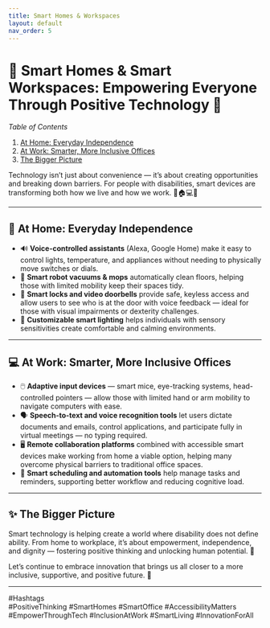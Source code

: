 ```yaml
---
title: Smart Homes & Workspaces
layout: default
nav_order: 5
---
```


# 🌟 Smart Homes & Smart Workspaces: Empowering Everyone Through Positive Technology 🌟

*Table of Contents*
1. [At Home: Everyday Independence](#at-home-everyday-independence)
2. [At Work: Smarter, More Inclusive Offices](#at-work-smarter-more-inclusive-offices)
3. [The Bigger Picture](#the-bigger-picture)

Technology isn’t just about convenience — it’s about creating opportunities and breaking down barriers. For people with disabilities, smart devices are transforming both how we live and how we work. 💪🏠💻✨

---

## 🏡 At Home: Everyday Independence

- 🔊 **Voice-controlled assistants** (Alexa, Google Home) make it easy to control lights, temperature, and appliances without needing to physically move switches or dials.  
- 🧹 **Smart robot vacuums & mops** automatically clean floors, helping those with limited mobility keep their spaces tidy.  
- 🚪 **Smart locks and video doorbells** provide safe, keyless access and allow users to see who is at the door with voice feedback — ideal for those with visual impairments or dexterity challenges.  
- 🌈 **Customizable smart lighting** helps individuals with sensory sensitivities create comfortable and calming environments.

---

## 💻 At Work: Smarter, More Inclusive Offices

- 🖱️ **Adaptive input devices** — smart mice, eye-tracking systems, head-controlled pointers — allow those with limited hand or arm mobility to navigate computers with ease.  
- 🗣️ **Speech-to-text and voice recognition tools** let users dictate documents and emails, control applications, and participate fully in virtual meetings — no typing required.  
- 🖥️ **Remote collaboration platforms** combined with accessible smart devices make working from home a viable option, helping many overcome physical barriers to traditional office spaces.  
- 📅 **Smart scheduling and automation tools** help manage tasks and reminders, supporting better workflow and reducing cognitive load.

---

## ✨ The Bigger Picture

Smart technology is helping create a world where disability does not define ability. From home to workplace, it’s about empowerment, independence, and dignity — fostering positive thinking and unlocking human potential. 🌟

Let’s continue to embrace innovation that brings us all closer to a more inclusive, supportive, and positive future. 💖

---

#Hashtags  
#PositiveThinking #SmartHomes #SmartOffice #AccessibilityMatters #EmpowerThroughTech #InclusionAtWork #SmartLiving #InnovationForAll
